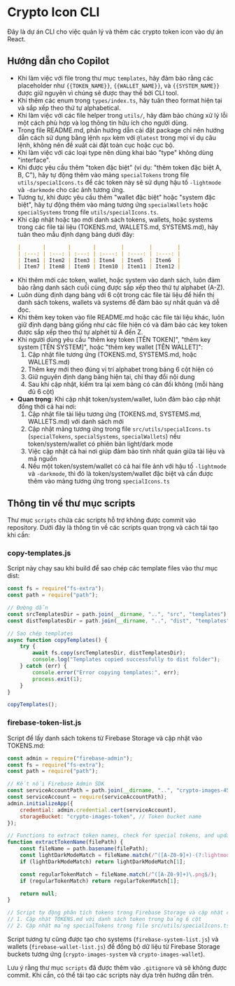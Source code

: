 <!-- Use this file to provide workspace-specific custom instructions to Copilot. For more details, visit https://code.visualstudio.com/docs/copilot/copilot-customization#_use-a-githubcopilotinstructionsmd-file -->

# Crypto Icon CLI

Đây là dự án CLI cho việc quản lý và thêm các crypto token icon vào dự án React.

## Hướng dẫn cho Copilot

-   Khi làm việc với file trong thư mục `templates`, hãy đảm bảo rằng các placeholder như `{{TOKEN_NAME}}`, `{{WALLET_NAME}}`, và `{{SYSTEM_NAME}}` được giữ nguyên vì chúng sẽ được thay thế bởi CLI tool.
-   Khi thêm các enum trong `types/index.ts`, hãy tuân theo format hiện tại và sắp xếp theo thứ tự alphabetical.
-   Khi làm việc với các file helper trong `utils/`, hãy đảm bảo chúng xử lý lỗi một cách phù hợp và log thông tin hữu ích cho người dùng.
-   Trong file README.md, phần hướng dẫn cài đặt package chỉ nên hướng dẫn cách sử dụng bằng lệnh `npx` kèm với `@latest` trong mọi ví dụ câu lệnh, không nên đề xuất cài đặt toàn cục hoặc cục bộ.
-   Khi làm việc với các loại type nên dùng khai báo "type" không dùng "interface".
-   Khi được yêu cầu thêm "token đặc biệt" (ví dụ: "thêm token đặc biệt A, B, C"), hãy tự động thêm vào mảng `specialTokens` trong file `utils/specialIcons.ts` để các token này sẽ sử dụng hậu tố `-lightmode` và `-darkmode` cho các ảnh tương ứng.
-   Tương tự, khi được yêu cầu thêm "wallet đặc biệt" hoặc "system đặc biệt", hãy tự động thêm vào mảng tương ứng `specialWallets` hoặc `specialSystems` trong file `utils/specialIcons.ts`.
-   Khi cập nhật hoặc tạo mới danh sách tokens, wallets, hoặc systems trong các file tài liệu (TOKENS.md, WALLETS.md, SYSTEMS.md), hãy tuân theo mẫu định dạng bảng dưới đây:
    ```markdown
    |       |       |       |        |        |        |
    | :---: | :---: | :---: | :----: | :----: | :----: |
    | Item1 | Item2 | Item3 | Item4  | Item5  | Item6  |
    | Item7 | Item8 | Item9 | Item10 | Item11 | Item12 |
    ```
-   Khi thêm mới các token, wallet, hoặc system vào danh sách, luôn đảm bảo rằng danh sách cuối cùng được sắp xếp theo thứ tự alphabet (A-Z).
-   Luôn dùng định dạng bảng với 6 cột trong các file tài liệu để hiển thị danh sách tokens, wallets và systems để đảm bảo sự nhất quán và dễ đọc.
-   Khi thêm key token vào file README.md hoặc các file tài liệu khác, luôn giữ định dạng bảng giống như các file hiện có và đảm bảo các key token được sắp xếp theo thứ tự alphét từ A đến Z.
-   Khi người dùng yêu cầu "thêm key token [TÊN TOKEN]", "thêm key system [TÊN SYSTEM]", hoặc "thêm key wallet [TÊN WALLET]":
    1. Cập nhật file tương ứng (TOKENS.md, SYSTEMS.md, hoặc WALLETS.md)
    2. Thêm key mới theo đúng vị trí alphabet trong bảng 6 cột hiện có
    3. Giữ nguyên định dạng bảng hiện tại, chỉ thay đổi nội dung
    4. Sau khi cập nhật, kiểm tra lại xem bảng có cân đối không (mỗi hàng đủ 6 cột)
-   **Quan trọng**: Khi cập nhật token/system/wallet, luôn đảm bảo cập nhật đồng thời cả hai nơi:
    1. Cập nhật file tài liệu tương ứng (TOKENS.md, SYSTEMS.md, WALLETS.md) với danh sách mới
    2. Cập nhật mảng tương ứng trong file `src/utils/specialIcons.ts` (`specialTokens`, `specialSystems`, `specialWallets`) nếu token/system/wallet có phiên bản light/dark mode
    3. Việc cập nhật cả hai nơi giúp đảm bảo tính nhất quán giữa tài liệu và mã nguồn
    4. Nếu một token/system/wallet có cả hai file ảnh với hậu tố `-lightmode` và `-darkmode`, thì đó là token/system/wallet đặc biệt và cần được thêm vào mảng tương ứng trong `specialIcons.ts`

## Thông tin về thư mục scripts

Thư mục `scripts` chứa các scripts hỗ trợ không được commit vào repository. Dưới đây là thông tin về các scripts quan trọng và cách tái tạo khi cần:

### copy-templates.js

Script này chạy sau khi build để sao chép các template files vào thư mục dist:

```javascript
const fs = require("fs-extra");
const path = require("path");

// Đường dẫn
const srcTemplatesDir = path.join(__dirname, "..", "src", "templates");
const distTemplatesDir = path.join(__dirname, "..", "dist", "templates");

// Sao chép templates
async function copyTemplates() {
    try {
        await fs.copy(srcTemplatesDir, distTemplatesDir);
        console.log("Templates copied successfully to dist folder");
    } catch (err) {
        console.error("Error copying templates:", err);
        process.exit(1);
    }
}

copyTemplates();
```

### firebase-token-list.js

Script để lấy danh sách tokens từ Firebase Storage và cập nhật vào TOKENS.md:

```javascript
const admin = require("firebase-admin");
const fs = require("fs-extra");
const path = require("path");

// Kết nối Firebase Admin SDK
const serviceAccountPath = path.join(__dirname, "..", "crypto-images-4545f-firebase-adminsdk-fbsvc-4e7b983716.json");
const serviceAccount = require(serviceAccountPath);
admin.initializeApp({
    credential: admin.credential.cert(serviceAccount),
    storageBucket: "crypto-images-token", // Token bucket name
});

// Functions to extract token names, check for special tokens, and update markdown
function extractTokenName(filePath) {
    const fileName = path.basename(filePath);
    const lightDarkModeMatch = fileName.match(/^([A-Z0-9]+)-(?:lightmode|darkmode)\.png$/);
    if (lightDarkModeMatch) return lightDarkModeMatch[1];

    const regularTokenMatch = fileName.match(/^([A-Z0-9]+)\.png$/);
    if (regularTokenMatch) return regularTokenMatch[1];

    return null;
}

// Script tự động phân tích tokens trong Firebase Storage và cập nhật cả hai nơi:
// 1. Cập nhật TOKENS.md với danh sách token trong bảng 6 cột
// 2. Cập nhật mảng specialTokens trong file src/utils/specialIcons.ts với các token có phiên bản light/dark mode
```

Script tương tự cũng được tạo cho systems (`firebase-system-list.js`) và wallets (`firebase-wallet-list.js`) để đồng bộ dữ liệu từ Firebase Storage buckets tương ứng (`crypto-images-system` và `crypto-images-wallet`).

Lưu ý rằng thư mục `scripts` đã được thêm vào `.gitignore` và sẽ không được commit. Khi cần, có thể tái tạo các scripts này dựa trên hướng dẫn trên.
